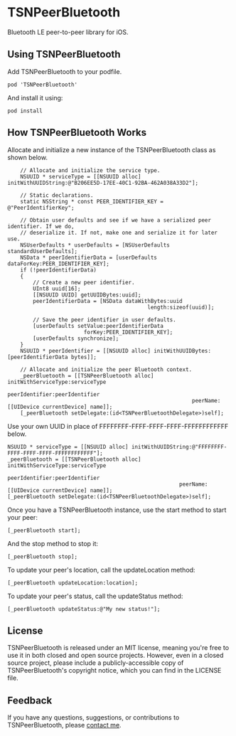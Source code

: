 TSNPeerBluetooth
================
Bluetooth LE peer-to-peer library for iOS.

Using TSNPeerBluetooth
----------------------
Add TSNPeerBluetooth to your podfile.
```
pod 'TSNPeerBluetooth'
```
And install it using:
```
pod install
```
How TSNPeerBluetooth Works
--------------------------
Allocate and initialize a new instance of the TSNPeerBluetooth class as shown below.
```
    // Allocate and initialize the service type.
    NSUUID * serviceType = [[NSUUID alloc] initWithUUIDString:@"B206EE5D-17EE-40C1-92BA-462A038A33D2"];
    
    // Static declarations.
    static NSString * const PEER_IDENTIFIER_KEY = @"PeerIdentifierKey";
        
    // Obtain user defaults and see if we have a serialized peer identifier. If we do,
    // deserialize it. If not, make one and serialize it for later use.
    NSUserDefaults * userDefaults = [NSUserDefaults standardUserDefaults];
    NSData * peerIdentifierData = [userDefaults dataForKey:PEER_IDENTIFIER_KEY];
    if (!peerIdentifierData)
    {
        // Create a new peer identifier.
        UInt8 uuid[16];
        [[NSUUID UUID] getUUIDBytes:uuid];
        peerIdentifierData = [NSData dataWithBytes:uuid
                                            length:sizeof(uuid)];
        
        // Save the peer identifier in user defaults.
        [userDefaults setValue:peerIdentifierData
                        forKey:PEER_IDENTIFIER_KEY];
        [userDefaults synchronize];
    }
    NSUUID * peerIdentifier = [[NSUUID alloc] initWithUUIDBytes:[peerIdentifierData bytes]];
    
    // Allocate and initialize the peer Bluetooth context.
    _peerBluetooth = [[TSNPeerBluetooth alloc] initWithServiceType:serviceType
                                                    peerIdentifier:peerIdentifier
                                                          peerName:[[UIDevice currentDevice] name]];
    [_peerBluetooth setDelegate:(id<TSNPeerBluetoothDelegate>)self];
```


Use your own UUID in place of FFFFFFFF-FFFF-FFFF-FFFF-FFFFFFFFFFFF below.

```
NSUUID * serviceType = [[NSUUID alloc] initWithUUIDString:@"FFFFFFFF-FFFF-FFFF-FFFF-FFFFFFFFFFFF"];
_peerBluetooth = [[TSNPeerBluetooth alloc] initWithServiceType:serviceType
                                                peerIdentifier:peerIdentifier
                                                      peerName:[[UIDevice currentDevice] name]];
[_peerBluetooth setDelegate:(id<TSNPeerBluetoothDelegate>)self];
```
Once you have a TSNPeerBluetooth instance, use the start method to start your peer:
```
[_peerBluetooth start];
```
And the stop method to stop it:
```
[_peerBluetooth stop];
```
To update your peer's location, call the updateLocation method:
```
[_peerBluetooth updateLocation:location];
```
To update your peer's status, call the updateStatus method:
```
[_peerBluetooth updateStatus:@"My new status!"];
```




License
-------
TSNPeerBluetooth is released under an MIT license, meaning you're free to use it in both closed and open source projects. However, even in a closed source project, please include a publicly-accessible copy of TSNPeerBluetooth's copyright notice, which you can find in the LICENSE file.

Feedback
--------
If you have any questions, suggestions, or contributions to TSNPeerBluetooth, please [contact me](mailto:brianlambert@softwarenerd.org).
